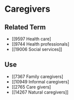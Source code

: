 # Caregivers  

## Related Term

- [[9597 Health care]
- [[9744 Health professionals]
- [[19006 Social services]]  

## Use

- [[7367 Family caregivers]
- [[10949 Informal caregivers]
- [[2765 Care givers]
- [[14267 Natural caregivers]]  

